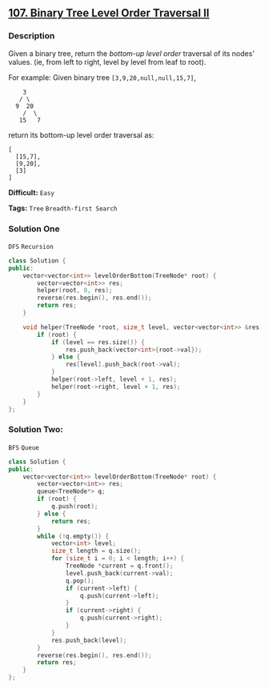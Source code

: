 ## [107. Binary Tree Level Order Traversal II](https://leetcode.com/problems/binary-tree-level-order-traversal-ii/#/description)

### Description

Given a binary tree, return the _bottom-up level order_ traversal of its nodes' values. (ie, from left to right, level by level from leaf to root).

For example:
Given binary tree `[3,9,20,null,null,15,7]`,

```
    3
   / \
  9  20
    /  \
   15   7

```

return its bottom-up level order traversal as:

```
[
  [15,7],
  [9,20],
  [3]
]
```

**Difficult:** `Easy`

**Tags:** `Tree` `Breadth-first Search`

### Solution One

`DFS` `Recursion`

```c++
class Solution {
public:
    vector<vector<int>> levelOrderBottom(TreeNode* root) {
        vector<vector<int>> res;
        helper(root, 0, res);
        reverse(res.begin(), res.end());
        return res;
    }

    void helper(TreeNode *root, size_t level, vector<vector<int>> &res) {
        if (root) {
            if (level == res.size()) {
                res.push_back(vector<int>{root->val});
            } else {
                res[level].push_back(root->val);
            }
            helper(root->left, level + 1, res);
            helper(root->right, level + 1, res);
        }
    }
};
```

### Solution Two:

`BFS` `Queue`

```c++
class Solution {
public:
    vector<vector<int>> levelOrderBottom(TreeNode* root) {
        vector<vector<int>> res;
        queue<TreeNode*> q;
        if (root) {
            q.push(root);
        } else {
            return res;
        }
        while (!q.empty()) {
            vector<int> level;
            size_t length = q.size();
            for (size_t i = 0; i < length; i++) {
                TreeNode *current = q.front();
                level.push_back(current->val);
                q.pop();
                if (current->left) {
                    q.push(current->left);
                }
                if (current->right) {
                    q.push(current->right);
                }
            }
            res.push_back(level);
        }
        reverse(res.begin(), res.end());
        return res;
    }
};
```
